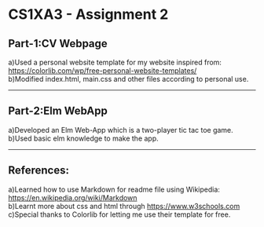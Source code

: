 CS1XA3 - Assignment 2
=====================

## Part-1:CV Webpage

a)Used a personal website template for my website inspired from: https://colorlib.com/wp/free-personal-website-templates/  
b)Modified index.html, main.css and other files according to personal use.

---
## Part-2:Elm WebApp

a)Developed an Elm Web-App which is a two-player tic tac toe game.  
b)Used basic elm knowledge to make the app.  

---
## References:
  
a)Learned how to use Markdown for readme file using Wikipedia: https://en.wikipedia.org/wiki/Markdown  
b)Learnt more about css and html through https://www.w3schools.com  
c)Special thanks to Colorlib for letting me use their template for free.  
